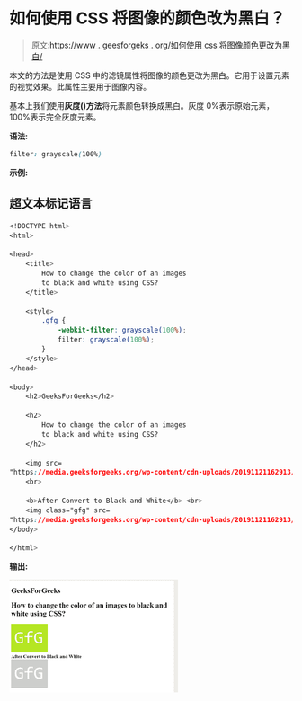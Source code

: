 # 如何使用 CSS 将图像的颜色改为黑白？

> 原文:[https://www . geesforgeks . org/如何使用 css 将图像颜色更改为黑白/](https://www.geeksforgeeks.org/how-to-change-the-color-of-an-image-to-black-and-white-using-css/)

本文的方法是使用 CSS 中的滤镜属性将图像的颜色更改为黑白。它用于设置元素的视觉效果。此属性主要用于图像内容。

基本上我们使用**灰度()方法**将元素颜色转换成黑白。灰度 0%表示原始元素，100%表示完全灰度元素。

**语法:**

```css
filter: grayscale(100%)
```

**示例:**

## 超文本标记语言

```css
<!DOCTYPE html>
<html>

<head>
    <title>
        How to change the color of an images 
        to black and white using CSS?
    </title>

    <style>
        .gfg {
            -webkit-filter: grayscale(100%);
            filter: grayscale(100%);
        }
    </style>
</head>

<body>
    <h2>GeeksForGeeks</h2>

    <h2>
        How to change the color of an images 
        to black and white using CSS?
    </h2>

    <img src=
"https://media.geeksforgeeks.org/wp-content/cdn-uploads/20191121162913/s11.png" >
    <br>

    <b>After Convert to Black and White</b> <br>
    <img class="gfg" src=
"https://media.geeksforgeeks.org/wp-content/cdn-uploads/20191121162913/s11.png">
</body>

</html>
```

**输出:**

![](img/7da4cfc2f06508cddb00124405ffb2ba.png)